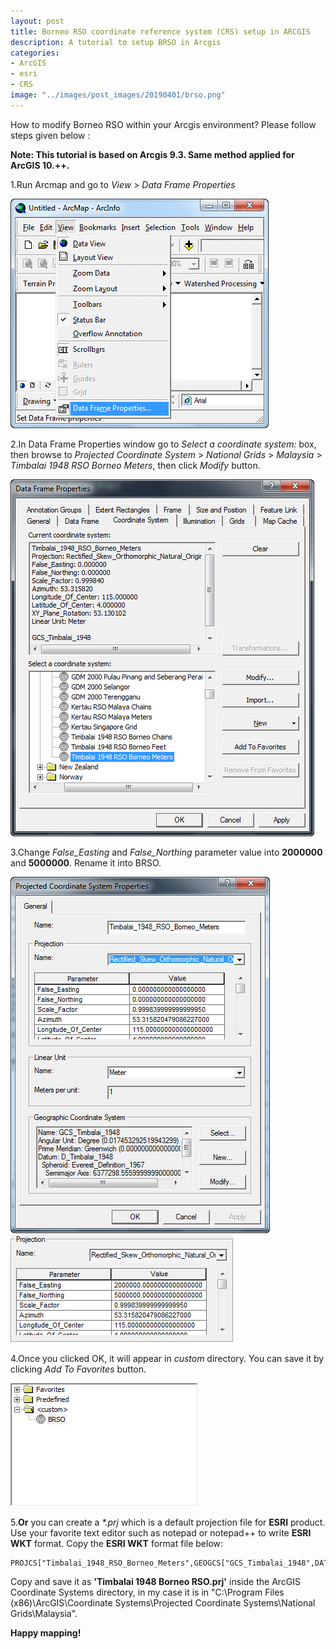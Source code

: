 ```yaml
---
layout: post
title: Borneo RSO coordinate reference system (CRS) setup in ARCGIS
description: A tutorial to setup BRSO in Arcgis
categories:
- ArcGIS
- esri
- CRS
image: "../images/post_images/20190401/brso.png"
---
```


How to modify Borneo RSO within your Arcgis environment? Please follow steps given below :

__Note: This tutorial is based on Arcgis 9.3. Same method applied for ArcGIS 10.++.__

1.Run Arcmap and go to _View_ > _Data Frame Properties_

![png](../images/post_images/20190401/2019-04-02_15-14-24.png)


2.In Data Frame Properties window go to _Select a coordinate system:_ box, then browse to _Projected Coordinate System_ > _National Grids_ > _Malaysia_ > _Timbalai 1948 RSO Borneo Meters_, then click _Modify_ button.

![png](../images/post_images/20190401/2019-04-02_15-16-21.png)

3.Change _False_Easting_ and _False_Northing_ parameter value into __2000000__ and  __5000000__. Rename it into BRSO.

![png](../images/post_images/20190401/2019-04-02_15-17-14.png)
![png](../images/post_images/20190401/2019-04-02_15-18-41.png)

4.Once you clicked OK, it will appear in _custom_ directory. You can save it by clicking _Add To Favorites_ button.

![png](../images/post_images/20190401/2019-04-02_16-14-09.png)

5.__Or__ you can create a _*.prj_ which is a default projection file for __ESRI__ product. Use your favorite text editor such as notepad or notepad++ to write  __ESRI WKT__ format. Copy the __ESRI WKT__ format file below:

```
PROJCS["Timbalai_1948_RSO_Borneo_Meters",GEOGCS["GCS_Timbalai_1948",DATUM["D_Timbalai_1948",SPHEROID["Everest_Definition_1967",6377298.556,300.8017]],PRIMEM["Greenwich",0.0],UNIT["Degree",0.0174532925199433]],PROJECTION["Rectified_Skew_Orthomorphic_Natural_Origin"],PARAMETER["False_Easting",2000000.0],PARAMETER["False_Northing",5000000.0],PARAMETER["Scale_Factor",0.99984],PARAMETER["Azimuth",53.31582047908623],PARAMETER["Longitude_Of_Center",115.0],PARAMETER["Latitude_Of_Center",4.0],PARAMETER["XY_Plane_Rotation",53.13010235415598],UNIT["Meter",1.0]]
```

Copy and save it as __'Timbalai 1948 Borneo RSO.prj'__ inside the ArcGIS Coordinate Systems directory, in my case it is in "C:\Program Files (x86)\ArcGIS\Coordinate Systems\Projected Coordinate Systems\National Grids\Malaysia".

__Happy mapping!__

